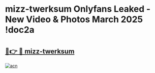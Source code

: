 # mizz-twerksum Onlyfans Leaked - New Video & Photos March 2025 !doc2a

# <h2><a href="https://ygxa18.iuczelnia.edu.pl?title=mizz-twerksum&ref=doc2a">🔗👉 🔴 mizz-twerksum</a></h2>

[![acn](https://github.com/user-attachments/assets/0f9c940e-d8b0-45ae-aac7-cd30a18b3e1c)](https://ygxa18.iuczelnia.edu.pl?title=mizz-twerksum&ref=doc2a)

